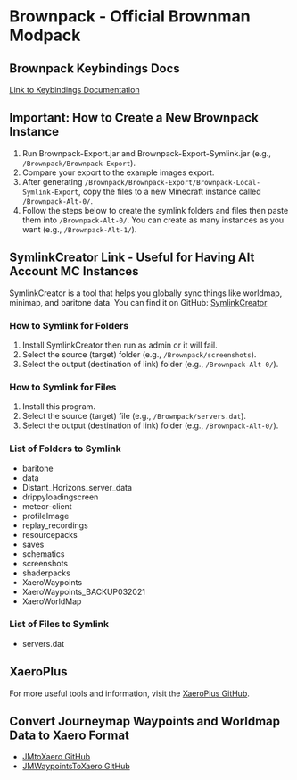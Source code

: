 # Brownpack - Official Brownman Modpack

## Brownpack Keybindings Docs
[Link to Keybindings Documentation](https://docs.google.com/spreadsheets/d/1Je7ERexaVkZ2_LdwMWhTmKsgWHRrg4BAP9He4hxWVG4/edit#gid=0)

## Important: How to Create a New Brownpack Instance
1. Run Brownpack-Export.jar and Brownpack-Export-Symlink.jar (e.g., `/Brownpack/Brownpack-Export`).
2. Compare your export to the example images export.
3. After generating `/Brownpack/Brownpack-Export/Brownpack-Local-Symlink-Export`, copy the files to a new Minecraft instance called `/Brownpack-Alt-0/`.
4. Follow the steps below to create the symlink folders and files then paste them into `/Brownpack-Alt-0/`. You can create as many instances as you want (e.g., `/Brownpack-Alt-1/`).

## SymlinkCreator Link - Useful for Having Alt Account MC Instances
SymlinkCreator is a tool that helps you globally sync things like worldmap, minimap, and baritone data. You can find it on GitHub: [SymlinkCreator](https://github.com/arnobpl/SymlinkCreator)

### How to Symlink for Folders
1. Install SymlinkCreator then run as admin or it will fail.
2. Select the source (target) folder (e.g., `/Brownpack/screenshots`).
3. Select the output (destination of link) folder (e.g., `/Brownpack-Alt-0/`).

### How to Symlink for Files
1. Install this program.
2. Select the source (target) file (e.g., `/Brownpack/servers.dat`).
3. Select the output (destination of link) folder (e.g., `/Brownpack-Alt-0/`).

### List of Folders to Symlink
- baritone
- data
- Distant_Horizons_server_data
- drippyloadingscreen
- meteor-client
- profileImage
- replay_recordings
- resourcepacks
- saves
- schematics
- screenshots
- shaderpacks
- XaeroWaypoints
- XaeroWaypoints_BACKUP032021
- XaeroWorldMap

### List of Files to Symlink
- servers.dat

## XaeroPlus
For more useful tools and information, visit the [XaeroPlus GitHub](https://github.com/rfresh2/XaeroPlus).

## Convert Journeymap Waypoints and Worldmap Data to Xaero Format
- [JMtoXaero GitHub](https://github.com/Entropy5/JMtoXaero)
- [JMWaypointsToXaero GitHub](https://github.com/rfresh2/JMWaypointsToXaero)
